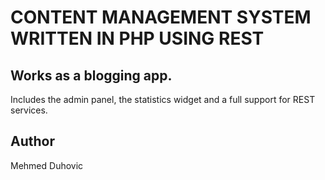 # CONTENT MANAGEMENT SYSTEM WRITTEN IN PHP USING REST

##	Works as a blogging app.

Includes the admin panel, the statistics widget and a full support for REST services.


## Author

Mehmed Duhovic

